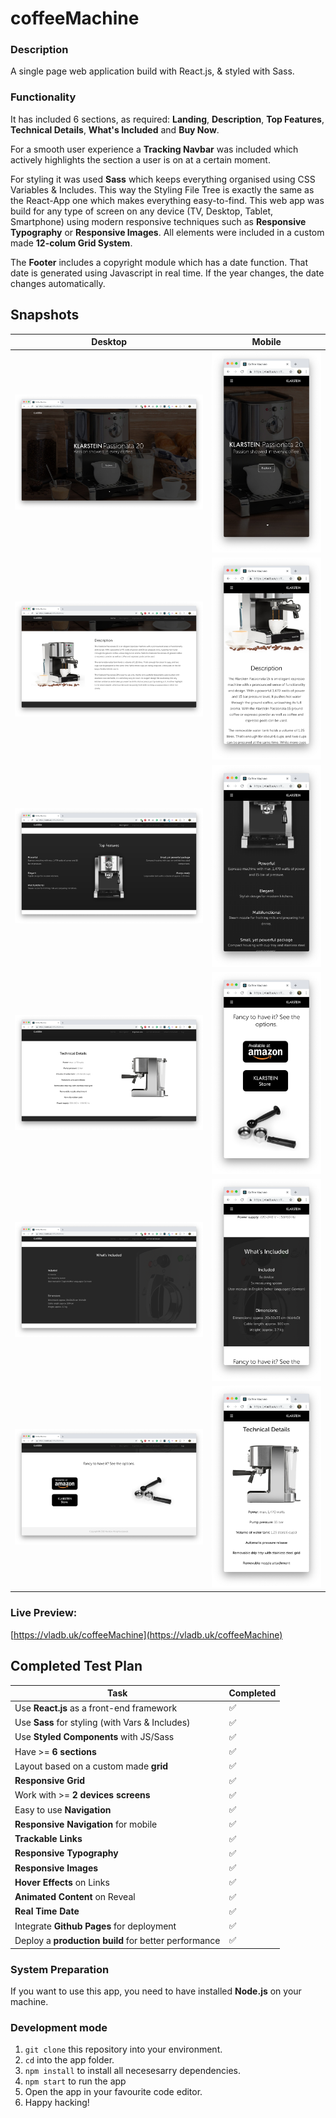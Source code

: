 # coffeeMachine
### Description
A single page web application build with React.js, & styled with Sass.

### Functionality
It has included 6 sections, as required: **Landing**, **Description**, **Top Features**, **Technical Details**, **What's Included** and **Buy Now**. 

For a smooth user experience a **Tracking Navbar** was included which actively highlights the section a user is on at a certain moment.

For styling it was used **Sass** which keeps everything organised using CSS Variables & Includes. This way the Styling File Tree is exactly the same as the React-App one which makes everything easy-to-find.
This web app was build for any type of screen on any device (TV, Desktop, Tablet, Smartphone) using modern responsive techniques such as **Responsive Typography** or **Responsive Images**. All elements were included in a custom made **12-colum Grid System**.

The **Footer** includes a copyright module which has a date function. That date is generated using Javascript in real time. If the year changes, the date changes automatically.

## Snapshots
| Desktop | Mobile|
| --------------------------- |:--------------------------:|
![](./preview/desktop/1.png) | ![](./preview/mobile/1.png)
![](./preview/desktop/2.png) | ![](./preview/mobile/2.png)
![](./preview/desktop/3.png) | ![](./preview/mobile/3.png)
![](./preview/desktop/4.png) | ![](./preview/mobile/6.png)
![](./preview/desktop/5.png) | ![](./preview/mobile/4.png)
![](./preview/desktop/6.png) | ![](./preview/mobile/5.png)

### Live Preview:
[https://vladb.uk/coffeeMachine](https://vladb.uk/coffeeMachine)

## Completed Test Plan
| Task                                                 | Completed          |
| ---------------------------------------------------- | ------------------ |
| Use **React.js** as a front-end framework            | :white_check_mark: |
| Use **Sass** for styling (with Vars & Includes)      | :white_check_mark: |
| Use **Styled Components** with JS/Sass               | :white_check_mark: |
| Have >= **6 sections**                               | :white_check_mark: |
| Layout based on a custom made **grid**               | :white_check_mark: |
| **Responsive Grid**                                  | :white_check_mark: |
| Work with >= **2 devices screens**                   | :white_check_mark: |
| Easy to use **Navigation**                           | :white_check_mark: |
| **Responsive Navigation** for mobile                 | :white_check_mark: |
| **Trackable Links**                                  | :white_check_mark: |
| **Responsive Typography**                            | :white_check_mark: |
| **Responsive Images**                                | :white_check_mark: |
| **Hover Effects** on Links                           | :white_check_mark: |
| **Animated Content** on Reveal                       | :white_check_mark: |
| **Real Time Date**                                   | :white_check_mark: |
| Integrate **Github Pages** for deployment            | :white_check_mark: |
| Deploy a **production build** for better performance | :white_check_mark: |   

### System Preparation
If you want to use this app, you need to have installed **Node.js** on your machine.

### Development mode
1. `git clone` this repository into your environment.
2. `cd` into the app folder.
3. `npm install` to install all necesesarry dependencies.
4. `npm start` to run the app
5. Open the app in your favourite code editor.
6. Happy hacking!